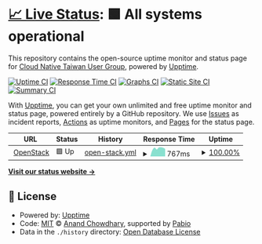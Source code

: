 # [📈 Live Status](https://status.cloudnative.tw): <!--live status--> **🟩 All systems operational**

This repository contains the open-source uptime monitor and status page for [Cloud Native Taiwan User Group](https://cloudnative.tw), powered by [Upptime](https://github.com/upptime/upptime).

[![Uptime CI](https://github.com/cloud-native-taiwan/status-infra-labs/workflows/Uptime%20CI/badge.svg)](https://github.com/cloud-native-taiwan/status-infra-labs/actions?query=workflow%3A%22Uptime+CI%22)
[![Response Time CI](https://github.com/cloud-native-taiwan/status-infra-labs/workflows/Response%20Time%20CI/badge.svg)](https://github.com/cloud-native-taiwan/status-infra-labs/actions?query=workflow%3A%22Response+Time+CI%22)
[![Graphs CI](https://github.com/cloud-native-taiwan/status-infra-labs/workflows/Graphs%20CI/badge.svg)](https://github.com/cloud-native-taiwan/status-infra-labs/actions?query=workflow%3A%22Graphs+CI%22)
[![Static Site CI](https://github.com/cloud-native-taiwan/status-infra-labs/workflows/Static%20Site%20CI/badge.svg)](https://github.com/cloud-native-taiwan/status-infra-labs/actions?query=workflow%3A%22Static+Site+CI%22)
[![Summary CI](https://github.com/cloud-native-taiwan/status-infra-labs/workflows/Summary%20CI/badge.svg)](https://github.com/cloud-native-taiwan/status-infra-labs/actions?query=workflow%3A%22Summary+CI%22)

With [Upptime](https://upptime.js.org), you can get your own unlimited and free uptime monitor and status page, powered entirely by a GitHub repository. We use [Issues](https://github.com/cloud-native-taiwan/status-infra-labs/issues) as incident reports, [Actions](https://github.com/cloud-native-taiwan/status-infra-labs/actions) as uptime monitors, and [Pages](https://status.cloudnative.tw) for the status page.

<!--start: status pages-->
<!-- This summary is generated by Upptime (https://github.com/upptime/upptime) -->
<!-- Do not edit this manually, your changes will be overwritten -->
<!-- prettier-ignore -->
| URL | Status | History | Response Time | Uptime |
| --- | ------ | ------- | ------------- | ------ |
| <img alt="" src="https://icons.duckduckgo.com/ip3/openstack.cloudnative.tw.ico" height="13"> [OpenStack](https://openstack.cloudnative.tw) | 🟩 Up | [open-stack.yml](https://github.com/cloud-native-taiwan/status-infra-labs/commits/HEAD/history/open-stack.yml) | <details><summary><img alt="Response time graph" src="./graphs/open-stack/response-time-week.png" height="20"> 767ms</summary><br><a href="https://status.cloudnative.tw/history/open-stack"><img alt="Response time 799" src="https://img.shields.io/endpoint?url=https%3A%2F%2Fraw.githubusercontent.com%2Fcloud-native-taiwan%2Fstatus-infra-labs%2FHEAD%2Fapi%2Fopen-stack%2Fresponse-time.json"></a><br><a href="https://status.cloudnative.tw/history/open-stack"><img alt="24-hour response time 845" src="https://img.shields.io/endpoint?url=https%3A%2F%2Fraw.githubusercontent.com%2Fcloud-native-taiwan%2Fstatus-infra-labs%2FHEAD%2Fapi%2Fopen-stack%2Fresponse-time-day.json"></a><br><a href="https://status.cloudnative.tw/history/open-stack"><img alt="7-day response time 767" src="https://img.shields.io/endpoint?url=https%3A%2F%2Fraw.githubusercontent.com%2Fcloud-native-taiwan%2Fstatus-infra-labs%2FHEAD%2Fapi%2Fopen-stack%2Fresponse-time-week.json"></a><br><a href="https://status.cloudnative.tw/history/open-stack"><img alt="30-day response time 793" src="https://img.shields.io/endpoint?url=https%3A%2F%2Fraw.githubusercontent.com%2Fcloud-native-taiwan%2Fstatus-infra-labs%2FHEAD%2Fapi%2Fopen-stack%2Fresponse-time-month.json"></a><br><a href="https://status.cloudnative.tw/history/open-stack"><img alt="1-year response time 799" src="https://img.shields.io/endpoint?url=https%3A%2F%2Fraw.githubusercontent.com%2Fcloud-native-taiwan%2Fstatus-infra-labs%2FHEAD%2Fapi%2Fopen-stack%2Fresponse-time-year.json"></a></details> | <details><summary><a href="https://status.cloudnative.tw/history/open-stack">100.00%</a></summary><a href="https://status.cloudnative.tw/history/open-stack"><img alt="All-time uptime 98.85%" src="https://img.shields.io/endpoint?url=https%3A%2F%2Fraw.githubusercontent.com%2Fcloud-native-taiwan%2Fstatus-infra-labs%2FHEAD%2Fapi%2Fopen-stack%2Fuptime.json"></a><br><a href="https://status.cloudnative.tw/history/open-stack"><img alt="24-hour uptime 100.00%" src="https://img.shields.io/endpoint?url=https%3A%2F%2Fraw.githubusercontent.com%2Fcloud-native-taiwan%2Fstatus-infra-labs%2FHEAD%2Fapi%2Fopen-stack%2Fuptime-day.json"></a><br><a href="https://status.cloudnative.tw/history/open-stack"><img alt="7-day uptime 100.00%" src="https://img.shields.io/endpoint?url=https%3A%2F%2Fraw.githubusercontent.com%2Fcloud-native-taiwan%2Fstatus-infra-labs%2FHEAD%2Fapi%2Fopen-stack%2Fuptime-week.json"></a><br><a href="https://status.cloudnative.tw/history/open-stack"><img alt="30-day uptime 99.98%" src="https://img.shields.io/endpoint?url=https%3A%2F%2Fraw.githubusercontent.com%2Fcloud-native-taiwan%2Fstatus-infra-labs%2FHEAD%2Fapi%2Fopen-stack%2Fuptime-month.json"></a><br><a href="https://status.cloudnative.tw/history/open-stack"><img alt="1-year uptime 98.85%" src="https://img.shields.io/endpoint?url=https%3A%2F%2Fraw.githubusercontent.com%2Fcloud-native-taiwan%2Fstatus-infra-labs%2FHEAD%2Fapi%2Fopen-stack%2Fuptime-year.json"></a></details>

<!--end: status pages-->

[**Visit our status website →**](https://status.cloudnative.tw)

## 📄 License

- Powered by: [Upptime](https://github.com/upptime/upptime)
- Code: [MIT](./LICENSE) © [Anand Chowdhary](https://anandchowdhary.com), supported by [Pabio](https://pabio.com)
- Data in the `./history` directory: [Open Database License](https://opendatacommons.org/licenses/odbl/1-0/)
